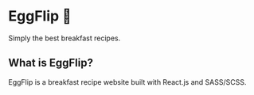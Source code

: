 # EggFlip 🍳

Simply the best breakfast recipes.

## What is EggFlip?

EggFlip is a breakfast recipe website built with React.js and SASS/SCSS.

